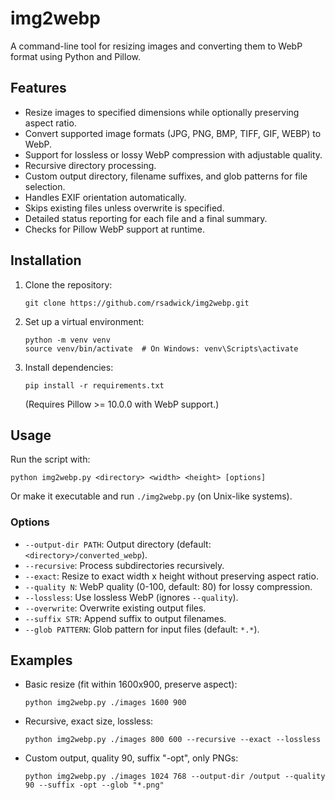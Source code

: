 # img2webp

A command-line tool for resizing images and converting them to WebP format using Python and Pillow.

## Features
- Resize images to specified dimensions while optionally preserving aspect ratio.
- Convert supported image formats (JPG, PNG, BMP, TIFF, GIF, WEBP) to WebP.
- Support for lossless or lossy WebP compression with adjustable quality.
- Recursive directory processing.
- Custom output directory, filename suffixes, and glob patterns for file selection.
- Handles EXIF orientation automatically.
- Skips existing files unless overwrite is specified.
- Detailed status reporting for each file and a final summary.
- Checks for Pillow WebP support at runtime.

## Installation
1. Clone the repository:
   ```
   git clone https://github.com/rsadwick/img2webp.git
   ```
2. Set up a virtual environment:
   ```
   python -m venv venv
   source venv/bin/activate  # On Windows: venv\Scripts\activate
   ```
3. Install dependencies:
   ```
   pip install -r requirements.txt
   ```
   (Requires Pillow >= 10.0.0 with WebP support.)

## Usage
Run the script with:
```
python img2webp.py <directory> <width> <height> [options]
```
Or make it executable and run `./img2webp.py` (on Unix-like systems).

### Options
- `--output-dir PATH`: Output directory (default: `<directory>/converted_webp`).
- `--recursive`: Process subdirectories recursively.
- `--exact`: Resize to exact width x height without preserving aspect ratio.
- `--quality N`: WebP quality (0-100, default: 80) for lossy compression.
- `--lossless`: Use lossless WebP (ignores `--quality`).
- `--overwrite`: Overwrite existing output files.
- `--suffix STR`: Append suffix to output filenames.
- `--glob PATTERN`: Glob pattern for input files (default: `*.*`).

## Examples
- Basic resize (fit within 1600x900, preserve aspect):
  ```
  python img2webp.py ./images 1600 900
  ```
- Recursive, exact size, lossless:
  ```
  python img2webp.py ./images 800 600 --recursive --exact --lossless
  ```
- Custom output, quality 90, suffix "-opt", only PNGs:
  ```
  python img2webp.py ./images 1024 768 --output-dir /output --quality 90 --suffix -opt --glob "*.png"
  ```
